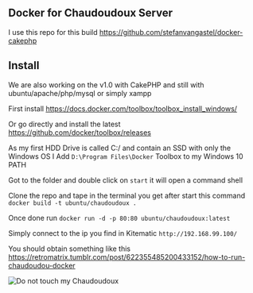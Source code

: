 ## Docker for Chaudoudoux Server

I use this repo for this build https://github.com/stefanvangastel/docker-cakephp

## Install

We are also working on the v1.0 with CakePHP and still with ubuntu/apache/php/mysql or simply xampp

First install https://docs.docker.com/toolbox/toolbox_install_windows/

Or go directly and install the latest https://github.com/docker/toolbox/releases

As my first HDD Drive is called C:/ and contain an SSD with only the Windows OS I Add `D:\Program Files\Docker` Toolbox to my Windows 10 PATH

Got to the folder and double click on `start` it will open a command shell

Clone the repo and tape in the terminal you get after start this command `docker build -t ubuntu/chaudoudoux .`

Once done run `docker run -d -p 80:80 ubuntu/chaudoudoux:latest`

Simply connect to the ip you find in Kitematic `http://192.168.99.100/`

You should obtain something like this https://retromatrix.tumblr.com/post/622355485200433152/how-to-run-chaudoudou-docker

![Do not touch my Chaudoudoux](https://giphy.com/gifs/iiahIfaRyM4qp8QNoX)
